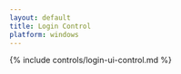 ```yaml
---
layout: default
title: Login Control
platform: windows
---
```


{% include controls/login-ui-control.md %}